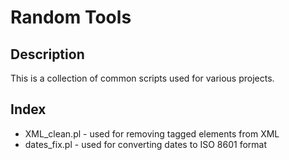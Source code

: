# Random Tools

## Description

This is a collection of common scripts used for various projects.

## Index

- XML_clean.pl - used for removing tagged elements from XML
- dates_fix.pl - used for converting dates to ISO 8601 format
